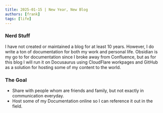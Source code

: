 ```yaml
---
title: 2025-01-15 | New Year, New Blog
authors: [frank]
tags: [life]
---
```


### Nerd Stuff
I have not created or maintained a blog for at least 10 years. However, I do write a ton of documentation for both my work and personal life. Obsidian is my go to for documentation since I broke away from Confluence, but as for this blog I will run it on Docusaurus using CloudFlare workpages and GitHub as a solution for hosting some of my content to the world.

### The Goal
- Share with people whom are friends and family, but not exactly in communication everyday.
- Host some of my Documentation online so I can reference it out in the field. 